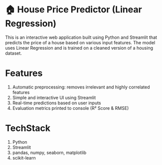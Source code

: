 # 🏠 House Price Predictor (Linear Regression)

This is an interactive web application built using Python and Streamlit that predicts the price of a house based on various input features. The model uses Linear Regression and is trained on a cleaned version of a housing dataset.

# Features
1. Automatic preprocessing: removes irrelevant and highly correlated features
2. Simple and interactive UI using Streamlit
3. Real-time predictions based on user inputs
4. Evaluation metrics printed to console (R² Score & RMSE)

# TechStack
1. Python
2. Streamlit
3. pandas, numpy, seaborn, matplotlib
4. scikit-learn


